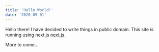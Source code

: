 ```yaml
---
title: 'Hello World!'
date: '2020-09-01'
---
```


Hello there! I have decided to write things in public domain. 
This site is running using next.js [next.js](https://nextjs.org/). 

More to come...
